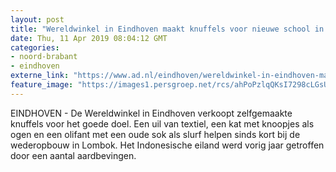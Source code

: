 ```yaml
---
layout: post
title: "Wereldwinkel in Eindhoven maakt knuffels voor nieuwe school in Lombok"
date: Thu, 11 Apr 2019 08:04:12 GMT
categories: 
- noord-brabant 
- eindhoven 
externe_link: "https://www.ad.nl/eindhoven/wereldwinkel-in-eindhoven-maakt-knuffels-voor-nieuwe-school-in-lombok~aa5aee94/"
feature_image: "https://images1.persgroep.net/rcs/ahPoPzlqQKsI7298cLGsUKqjhD0/diocontent/144352210/_fitwidth/400/?appId=21791a8992982cd8da851550a453bd7f&quality=0.7"
---
```


EINDHOVEN - De Wereldwinkel in Eindhoven verkoopt zelfgemaakte knuffels voor het goede doel. Een uil van textiel, een kat met knoopjes als ogen en een olifant met een oude sok als slurf helpen sinds kort bij de wederopbouw in Lombok. Het Indonesische eiland werd vorig jaar getroffen door een aantal aardbevingen.
